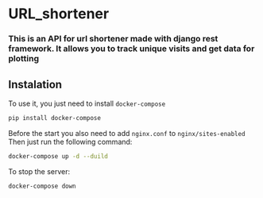 # URL_shortener
### This is an API for url shortener made with django rest framework. It allows you to track unique visits and get data for plotting
## Instalation
To use it, you just need to install `docker-compose`
```bash
pip install docker-compose
```
Before the start you also need to add `nginx.conf` to `nginx/sites-enabled`
Then just run the following command:
```bash
docker-compose up -d --duild
```
To stop the server:
```bash
docker-compose down
```